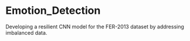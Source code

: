 # Emotion_Detection
Developing a resilient CNN model for the FER-2013 dataset by addressing imbalanced data.
